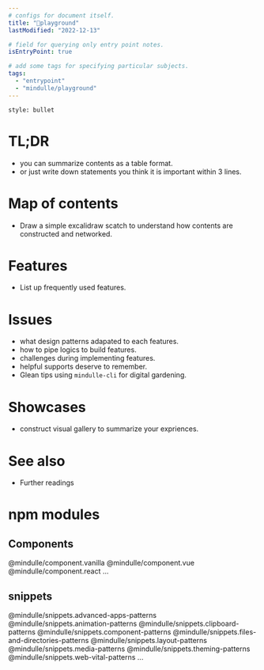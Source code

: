 ```yaml
---
# configs for document itself.
title: "🎉playground"
lastModified: "2022-12-13"

# field for querying only entry point notes.
isEntryPoint: true

# add some tags for specifying particular subjects.
tags:
  - "entrypoint"
  - "mindulle/playground"
---
```

```toc
style: bullet
```

# TL;DR
- you can summarize contents as a table format.
- or just write down statements you think it is important within 3 lines.


# Map of contents
- Draw a simple excalidraw scatch to understand how contents are constructed and networked.

# Features
- List up frequently used features.

# Issues
- what design patterns adapated to each features.
- how to pipe logics to build features.
- challenges during implementing features.
- helpful supports deserve to remember.
- Glean tips using `mindulle-cli` for digital gardening.

# Showcases
- construct visual gallery to summarize your expriences.

# See also
- Further readings
# npm modules
## Components
@mindulle/component.vanilla
@mindulle/component.vue
@mindulle/component.react
...

## snippets
@mindulle/snippets.advanced-apps-patterns
@mindulle/snippets.animation-patterns
@mindulle/snippets.clipboard-patterns
@mindulle/snippets.component-patterns
@mindulle/snippets.files-and-directories-patterns
@mindulle/snippets.layout-patterns
@mindulle/snippets.media-patterns
@mindulle/snippets.theming-patterns
@mindulle/snippets.web-vital-patterns
...